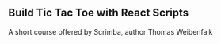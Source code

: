 ## Build Tic Tac Toe with React Scripts

A short course offered by Scrimba, author Thomas Weibenfalk